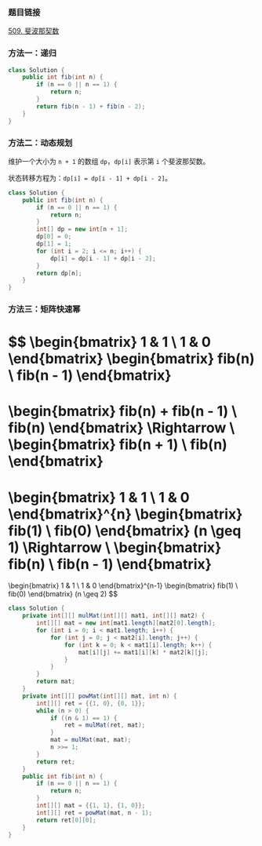 ### 题目链接
[509. 斐波那契数](https://leetcode.cn/problems/fibonacci-number)

### 方法一：递归
```Java
class Solution {
    public int fib(int n) {
        if (n == 0 || n == 1) {
            return n;
        }
        return fib(n - 1) + fib(n - 2);
    }
}
```

### 方法二：动态规划
维护一个大小为 `n + 1` 的数组 `dp`，`dp[i]` 表示第 `i` 个斐波那契数。

状态转移方程为：`dp[i] = dp[i - 1] + dp[i - 2]`。

```Java
class Solution {
    public int fib(int n) {
        if (n == 0 || n == 1) {
            return n;
        }
        int[] dp = new int[n + 1];
        dp[0] = 0;
        dp[1] = 1;
        for (int i = 2; i <= n; i++) {
            dp[i] = dp[i - 1] + dp[i - 2];
        }
        return dp[n];
    }
}
```

### 方法三：矩阵快速幂
$$
\begin{bmatrix}
1 & 1 \\
1 & 0
\end{bmatrix}
\begin{bmatrix}
fib(n) \\
fib(n - 1)
\end{bmatrix}
=
\begin{bmatrix}
fib(n) + fib(n - 1) \\
fib(n)
\end{bmatrix}
\Rightarrow \\
\begin{bmatrix}
fib(n + 1) \\
fib(n)
\end{bmatrix}
=
\begin{bmatrix}
1 & 1 \\
1 & 0
\end{bmatrix}^{n}
\begin{bmatrix}
fib(1) \\
fib(0)
\end{bmatrix}
(n \geq 1)
\Rightarrow \\
\begin{bmatrix}
fib(n) \\
fib(n - 1)
\end{bmatrix}
=
\begin{bmatrix}
1 & 1 \\
1 & 0
\end{bmatrix}^{n-1}
\begin{bmatrix}
fib(1) \\
fib(0)
\end{bmatrix}
(n \geq 2)
$$

```Java
class Solution {
    private int[][] mulMat(int[][] mat1, int[][] mat2) {
        int[][] mat = new int[mat1.length][mat2[0].length];
        for (int i = 0; i < mat1.length; i++) {
            for (int j = 0; j < mat2[i].length; j++) {
                for (int k = 0; k < mat1[i].length; k++) {
                    mat[i][j] += mat1[i][k] * mat2[k][j];
                }
            }
        }
        return mat;
    }
    private int[][] powMat(int[][] mat, int n) {
        int[][] ret = {{1, 0}, {0, 1}};
        while (n > 0) {
            if ((n & 1) == 1) {
                ret = mulMat(ret, mat);
            }
            mat = mulMat(mat, mat);
            n >>= 1;
        }
        return ret;
    }
    public int fib(int n) {
        if (n == 0 || n == 1) {
            return n;
        }
        int[][] mat = {{1, 1}, {1, 0}};
        int[][] ret = powMat(mat, n - 1);
        return ret[0][0];
    }
}
```